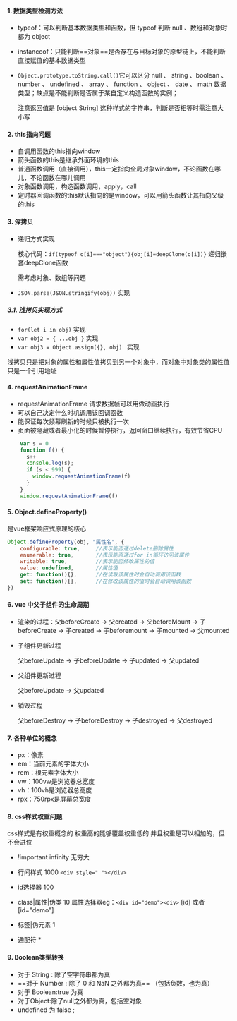 #### 1. 数据类型检测方法

- typeof：可以判断基本数据类型和函数，但 typeof 判断 null 、数组和对象时都为 object 

- instanceof：只能判断==对象==是否存在与目标对象的原型链上，不能判断直接赋值的基本数据类型

- `Object.prototype.toString.call()`它可以区分 null 、 string 、boolean 、 number 、 undefined 、 array 、 function 、 object 、 date 、 math 数据类型；缺点是不能判断是否属于某自定义构造函数的实例；

  注意返回值是 [object String] 这种样式的字符串，判断是否相等时需注意大小写



#### 2. this指向问题

- 自调用函数的this指向window
- 箭头函数的this是继承外面环境的this
- 普通函数调用（直接调用），this一定指向全局对象window，不论函数在哪儿，不论函数在哪儿调用
- 对象函数调用，构造函数调用，apply，call
- 定时器回调函数的this默认指向的是window，可以用箭头函数让其指向父级的this



#### 3. 深拷贝

- 递归方式实现

  核心代码：`if(typeof o[i]==="object"){obj[i]=deepClone(o[i])}`  递归嵌套deepClone函数
  
  需考虑对象、数组等问题

- `JSON.parse(JSON.stringify(obj))` 实现

##### 3.1. 浅拷贝实现方式

- `for(let i in obj)`  实现
- `var obj2 = { ...obj }`  实现
- `var obj3 = Object.assign({}, obj) `  实现

浅拷贝只是把对象的属性和属性值拷贝到另一个对象中，而对象中对象类的属性值只是一个引用地址



#### 4. requestAnimationFrame

- requestAnimationFrame 请求数据帧可以用做动画执行
- 可以自己决定什么时机调用该回调函数
- 能保证每次频幕刷新的时候只被执行一次
- 页面被隐藏或者最小化的时候暂停执行，返回窗口继续执行，有效节省CPU

```javascript
    var s = 0
    function f() {
      s++
      console.log(s);
      if (s < 999) {
        window.requestAnimationFrame(f)
      }
    }
    window.requestAnimationFrame(f)
```



#### 5. Object.defineProperty()

是vue框架响应式原理的核心

```javascript
Object.defineProperty(obj, "属性名", {
    configurable: true,		//表示能否通过delete删除属性
    enumerable: true,		//表示能否通过for in循环访问该属性
    writable: true,			//表示能否修改属性的值
    value: undefined,		//属性值
    get: function(){},		//在读取该属性时会自动调用该函数
    set: function(){},		//在修改该属性的值时会自动调用该函数
})
```



#### 6. vue 中父子组件的生命周期

- 渲染的过程：父beforeCreate -> 父created -> 父beforeMount -> 子beforeCreate -> 子created -> 子beforemount -> 子mounted -> 父mounted

- 子组件更新过程

  父beforeUpdate -> 子beforeUpdate -> 子updated -> 父updated

- 父组件更新过程

  父beforeUpdate -> 父updated

- 销毁过程

  父beforeDestroy -> 子beforeDestroy -> 子destroyed -> 父destroyed



#### 7. 各种单位的概念

- px：像素
- em：当前元素的字体大小
- rem：根元素字体大小
- vw：100vw是浏览器总宽度
- vh：100vh是浏览器总高度
- rpx：750rpx是屏幕总宽度



#### 8. css样式权重问题

css样式是有权重概念的 权重高的能够覆盖权重低的 并且权重是可以相加的，但不会进位

- !important  infinity 无穷大

- 行间样式  1000   `<div style=" "></div>`

- id选择器   100

- class|属性|伪类 10   属性选择器eg：`<div id="demo"><div>`  [id] 或者[id="demo"]

- 标签|伪元素    1

- 通配符        * 



#### 9. Boolean类型转换

- 对于 String : 除了空字符串都为真
- ==对于 Number : 除了 0 和 NaN 之外都为真==  （包括负数，也为真）
- 对于 Boolean:true 为真
- 对于Object:除了null之外都为真，包括空对象
- undefined 为 false ;

